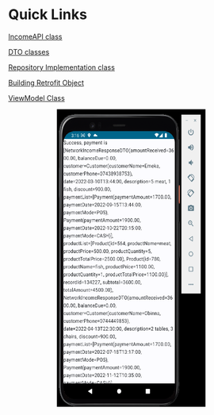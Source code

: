 # Quick Links


[IncomeAPI class](./app/src/main/java/com/uxstate/networkincometest/data/remote/api/IncomeAPI.kt)

[DTO classes](./app/src/main/java/com/uxstate/networkincometest/data/remote/dto)

[Repository Implementation class](./app/src/main/java/com/uxstate/networkincometest/data/remote/repository/IncomeRepositoryImpl.kt)

[Building Retrofit Object](./app/src/main/java/com/uxstate/networkincometest/di/AppModule.kt)

[ViewModel Class](.app/src/main/java/com/uxstate/networkincometest/presentation/screens/home_screen/HomeViewModel.kt)





<p align="center">
<img img width="300" height="600" src="./screenshots/sample_1.png"> &nbsp;


</p>

